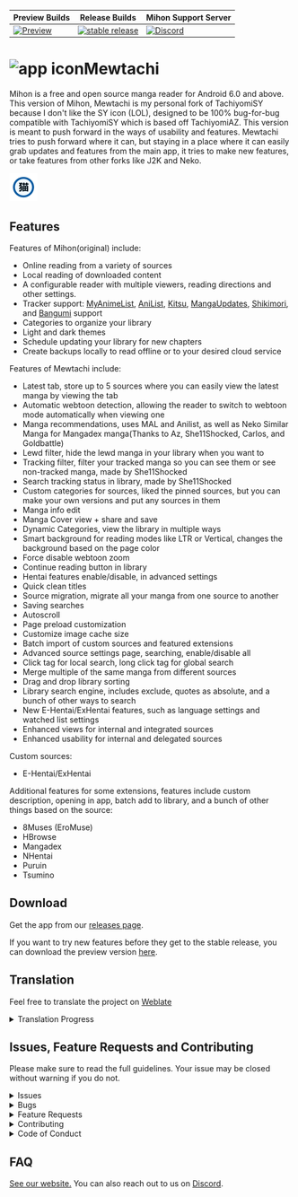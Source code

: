 | Preview Builds | Release Builds | Mihon Support Server |
|-------|----------|----------|
| [![Preview](https://github.com/bigbabyboost/MewtachiPreview/workflows/Remote%20Dispatch%20Build%20App/badge.svg)](https://github.com/bigbabyboost/MewtachiPreview/releases) | [![stable release](https://img.shields.io/github/release/bigbabyboost/mewtachi.svg?maxAge=3600&label=download)](https://github.com/bigbabyboost/mewtachi/releases/latest) | [![Discord](https://img.shields.io/discord/1195734228319617024.svg?label=discord&labelColor=7289da&color=2c2f33&style=flat)](https://discord.gg/mihon) |


# ![app icon](./.github/readme-images/app-icon.png)Mewtachi
Mihon is a free and open source manga reader for Android 6.0 and above. This version of Mihon, Mewtachi is my personal fork of TachiyomiSY because I don't like the SY icon (LOL), designed to be 100% bug-for-bug compatible with TachiyomiSY which is based off TachiyomiAZ. This version is meant to push forward in the ways of usability and features. Mewtachi tries to push forward where it can, but staying in a place where it can easily grab updates and features from the main app, it tries to make new features, or take features from other forks like J2K and Neko.

![screenshots of app](./.github/readme-images/screens.png)

## Features

Features of Mihon(original) include:
* Online reading from a variety of sources
* Local reading of downloaded content
* A configurable reader with multiple viewers, reading directions and other settings.
* Tracker support: [MyAnimeList](https://myanimelist.net/), [AniList](https://anilist.co/), [Kitsu](https://kitsu.app/), [MangaUpdates](https://mangaupdates.com), [Shikimori](https://shikimori.one), and [Bangumi](https://bgm.tv/) support
* Categories to organize your library
* Light and dark themes
* Schedule updating your library for new chapters
* Create backups locally to read offline or to your desired cloud service

Features of Mewtachi include:
* Latest tab, store up to 5 sources where you can easily view the latest manga by viewing the tab
* Automatic webtoon detection, allowing the reader to switch to webtoon mode automatically when viewing one
* Manga recommendations, uses MAL and Anilist, as well as Neko Similar Manga for Mangadex manga(Thanks to Az, She11Shocked, Carlos, and Goldbattle)
* Lewd filter, hide the lewd manga in your library when you want to
* Tracking filter, filter your tracked manga so you can see them or see non-tracked manga, made by She11Shocked
* Search tracking status in library, made by She11Shocked
* Custom categories for sources, liked the pinned sources, but you can make your own versions and put any sources in them
* Manga info edit
* Manga Cover view + share and save
* Dynamic Categories, view the library in multiple ways
* Smart background for reading modes like LTR or Vertical, changes the background based on the page color
* Force disable webtoon zoom
* Continue reading button in library
* Hentai features enable/disable, in advanced settings
* Quick clean titles
* Source migration, migrate all your manga from one source to another
* Saving searches
* Autoscroll
* Page preload customization
* Customize image cache size
* Batch import of custom sources and featured extensions
* Advanced source settings page, searching, enable/disable all
* Click tag for local search, long click tag for global search
* Merge multiple of the same manga from different sources
* Drag and drop library sorting
* Library search engine, includes exclude, quotes as absolute, and a bunch of other ways to search
* New E-Hentai/ExHentai features, such as language settings and watched list settings
* Enhanced views for internal and integrated sources
* Enhanced usability for internal and delegated sources

Custom sources:
* E-Hentai/ExHentai

Additional features for some extensions, features include custom description, opening in app, batch add to library, and a bunch of other things based on the source:
* 8Muses (EroMuse)
* HBrowse
* Mangadex
* NHentai
* Puruin
* Tsumino

## Download
Get the app from our [releases page](https://github.com/bigbabyboost/mewtachi/releases/latest).

If you want to try new features before they get to the stable release, you can download the preview version [here](https://github.com/bigbabyboost/mewtachipreview/releases).

## Translation
Feel free to translate the project on [Weblate](https://hosted.weblate.org/projects/mihon/mewtachi/)

<details><summary>Translation Progress</summary>
<a href="https://hosted.weblate.org/engage/mihon/">
<img src="https://hosted.weblate.org/widgets/mihon/-/mewtachi/multi-auto.svg" alt="Translation status" />
</a>
</details>

## Issues, Feature Requests and Contributing

Please make sure to read the full guidelines. Your issue may be closed without warning if you do not.

<details><summary>Issues</summary>

1. **Before reporting a new issue, take a look at the [FAQ](https://mihon.app/docs/faq/general), the [changelog](https://github.com/bigbabyboost/mewtachi/releases) and the already opened [issues](https://github.com/bigbabyboost/mewtachi/issues).**
2. If you are unsure, ask here: [![Discord](https://img.shields.io/discord/1195734228319617024.svg)](https://discord.gg/mihon)

</details>

<details><summary>Bugs</summary>

* Include version (More → About → Version)
* If not latest, try updating, it may have already been solved
* Preview version is equal to the number of commits as seen on the main page
* Include steps to reproduce (if not obvious from description)
* Include screenshot (if needed)
* If it could be device-dependent, try reproducing on another device (if possible)
* Don't group unrelated requests into one issue

Use the [issue forms](https://github.com/bigbabyboost/Mewtachi/issues/new/choose) to submit a bug.

</details>

<details><summary>Feature Requests</summary>

* Write a detailed issue, explaining what it should do or how. Avoid writing just "like X app does"
* Include screenshot (if needed)

Source requests are not accepted.
</details>

<details><summary>Contributing</summary>

See [CONTRIBUTING.md](./CONTRIBUTING.md).
</details>

<details><summary>Code of Conduct</summary>

See [CODE_OF_CONDUCT.md](./CODE_OF_CONDUCT.md).
</details>

## FAQ

[See our website.](https://mihon.app/)
You can also reach out to us on [Discord](https://discord.gg/mihon).
